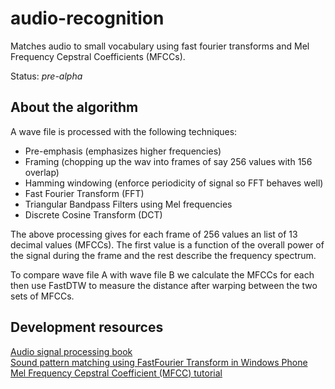 # audio-recognition
Matches audio to small vocabulary using fast fourier transforms and Mel Frequency Cepstral Coefficients (MFCCs).

Status: *pre-alpha*

About the algorithm
-------------------------
A wave file is processed with the following techniques:

* Pre-emphasis (emphasizes higher frequencies)
* Framing (chopping up the wav into frames of say 256 values with 156 overlap)
* Hamming windowing (enforce periodicity of signal so FFT behaves well)
* Fast Fourier Transform (FFT)
* Triangular Bandpass Filters using Mel frequencies
* Discrete Cosine Transform (DCT)

The above processing gives for each frame of 256 values an list of 13 decimal values (MFCCs). The first 
value is a function of the overall power of the signal during the frame and the rest describe 
the frequency spectrum.

To compare wave file A with wave file B we calculate the MFCCs for each then use FastDTW to measure the 
distance after warping between the two sets of MFCCs.


Development resources
------------------------
[Audio signal processing book](http://mirlab.org/jang/books/audiosignalprocessing/speechFeatureMfcc.asp?title=12-2%20MFCC)<br/>
[Sound pattern matching using FastFourier Transform in Windows Phone](http://developer.nokia.com/community/wiki/Sound_pattern_matching_using_Fast_Fourier_Transform_in_Windows_Phone)<br/>
[Mel Frequency Cepstral Coefficient (MFCC) tutorial](http://practicalcryptography.com/miscellaneous/machine-learning/guide-mel-frequency-cepstral-coefficients-mfccs/)

